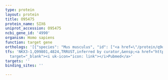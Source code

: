 ```yaml
---
type: protein
layout: protein
title: O95475
protein_name: SIX6
uniprot_accession: O95475
ncbi_gene_id: '4990'
organism: Homo sapiens
function: target gene
orthologs: '[{"species": "Mus musculus", "id": ["<a href=\"/protein/q9qz28\">Q9QZ28</a>"]}, {"species": "Rattus norvegicus", "id": ["D3ZCC7"]}]'
tfs: 'NKX3-1,Q99801,4824,TRRUST,inferred by curator,&ensp;<a href="https://www.ncbi.nlm.nih.gov/pubmed/?term=29087512%5Buid%5D+OR+22848398%5Buid%5D"
  target="_blank"><i uk-icon="icon: link"></i>Pubmed</a>'
targets: ''
binding_sites: ''

---
```

